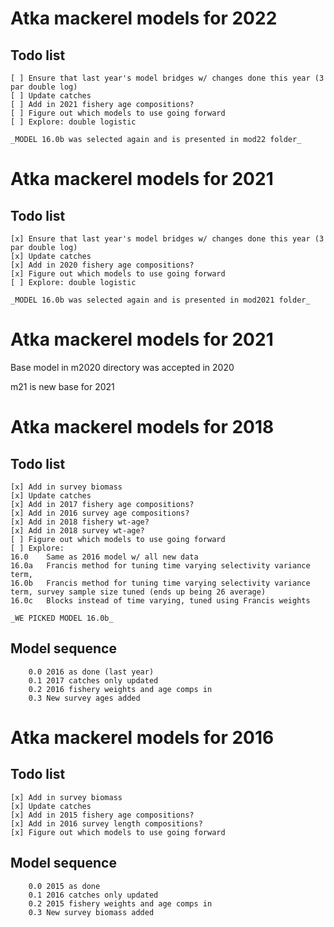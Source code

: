 # Atka mackerel models for 2022

## Todo list
    [ ] Ensure that last year's model bridges w/ changes done this year (3 par double log)
    [ ] Update catches     
    [ ] Add in 2021 fishery age compositions?      
    [ ] Figure out which models to use going forward     
    [ ] Explore: double logistic

    _MODEL 16.0b was selected again and is presented in mod22 folder_

# Atka mackerel models for 2021

## Todo list
    [x] Ensure that last year's model bridges w/ changes done this year (3 par double log)
    [x] Update catches     
    [x] Add in 2020 fishery age compositions?      
    [x] Figure out which models to use going forward     
    [ ] Explore: double logistic

    _MODEL 16.0b was selected again and is presented in mod2021 folder_

# Atka mackerel models for 2021

Base model in m2020 directory was accepted in 2020

m21 is new base for 2021


# Atka mackerel models for 2018
## Todo list
    [x] Add in survey biomass     
    [x] Update catches     
    [x] Add in 2017 fishery age compositions?      
    [x] Add in 2016 survey age compositions?     
    [x] Add in 2018 fishery wt-age?      
    [x] Add in 2018 survey wt-age?     
    [ ] Figure out which models to use going forward     
    [ ] Explore:
    16.0    Same as 2016 model w/ all new data
    16.0a   Francis method for tuning time varying selectivity variance term, 
    16.0b   Francis method for tuning time varying selectivity variance term, survey sample size tuned (ends up being 26 average)
    16.0c   Blocks instead of time varying, tuned using Francis weights

    _WE PICKED MODEL 16.0b_


## Model sequence
		0.0 2016 as done (last year)
		0.1 2017 catches only updated
		0.2 2016 fishery weights and age comps in
		0.3 New survey ages added



# Atka mackerel models for 2016
## Todo list
    [x] Add in survey biomass     
    [x] Update catches     
    [x] Add in 2015 fishery age compositions?      
    [x] Add in 2016 survey length compositions?     
    [x] Figure out which models to use going forward     
## Model sequence
		0.0 2015 as done
		0.1 2016 catches only updated
		0.2 2015 fishery weights and age comps in
		0.3 New survey biomass added

